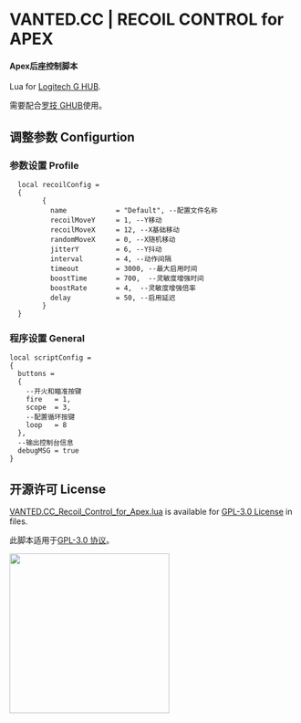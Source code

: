 # VANTED.CC | RECOIL CONTROL for APEX
#### Apex后座控制脚本

Lua for [Logitech G HUB](https://www.logitechg.com/en-us/innovation/g-hub.html).

需要配合[罗技 GHUB](https://support.logi.com/hc/en-us/articles/360025298133)使用。

## 调整参数 Configurtion
### 参数设置 Profile
      local recoilConfig =
      {
            {
              name            = "Default", --配置文件名称
              recoilMoveY     = 1, --Y移动
              recoilMoveX     = 12, --X基础移动
              randomMoveX     = 0, --X随机移动
              jitterY         = 6, --Y抖动
              interval        = 4, --动作间隔
              timeout         = 3000, --最大启用时间
              boostTime       = 700,  --灵敏度增强时间
              boostRate       = 4,  --灵敏度增强倍率
              delay           = 50, --启用延迟
            }
      }
### 程序设置 General
    local scriptConfig = 
    {
      buttons = 
      {
        --开火和瞄准按键
        fire   = 1,
        scope  = 3,
        --配置循环按键
        loop   = 8
      },
      --输出控制台信息
      debugMSG = true
    }


## 开源许可 License

[VANTED.CC_Recoil_Control_for_Apex.lua](https://github.com/wqy224491/recoil-control-for-apex/blob/main/VANTED.CC_Recoil_Control_for_Apex.lua) is available for [GPL-3.0 License](https://github.com/wqy224491/MSR-GAMING-ASSISTANT/blob/main/LICENSE) in files.

此脚本适用于[GPL-3.0 协议](https://baike.baidu.com/item/GNU%E9%80%9A%E7%94%A8%E5%85%AC%E5%85%B1%E8%AE%B8%E5%8F%AF%E8%AF%81/393832)。

<img src="https://upload.cc/i1/2023/01/01/0nyLFI.png" width="280">
